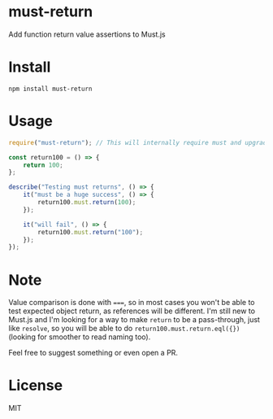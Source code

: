 # must-return

Add function return value assertions to Must.js

# Install 
```
npm install must-return
```

# Usage

```javascript
require("must-return"); // This will internally require must and upgrade its prototype.

const return100 = () => {
    return 100;
};

describe("Testing must returns", () => {
    it("must be a huge success", () => {
        return100.must.return(100);
    });

    it("will fail", () => {
        return100.must.return("100");
    });
});
```

# Note

Value comparison is done with `===`, so in most cases you won't be able to test expected object return, as references
will be different. I'm still new to Must.js and I'm looking for a way to make `return` to be a pass-through, just like
`resolve`, so you will be able to do `return100.must.return.eql({})` (looking for smoother to read naming too).

Feel free to suggest something or even open a PR.

# License 

MIT
